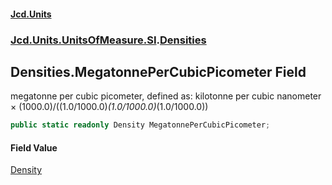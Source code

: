 #### [Jcd.Units](index.md 'index')
### [Jcd.Units.UnitsOfMeasure.SI](Jcd.Units.UnitsOfMeasure.SI.md 'Jcd.Units.UnitsOfMeasure.SI').[Densities](Densities.md 'Jcd.Units.UnitsOfMeasure.SI.Densities')

## Densities.MegatonnePerCubicPicometer Field

megatonne per cubic picometer, defined as: kilotonne per cubic nanometer × (1000.0)/((1.0/1000.0)*(1.0/1000.0)*(1.0/1000.0))

```csharp
public static readonly Density MegatonnePerCubicPicometer;
```

#### Field Value
[Density](Density.md 'Jcd.Units.UnitTypes.Density')